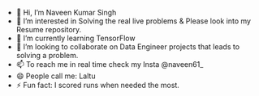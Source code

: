 - 👋 Hi, I’m Naveen Kumar Singh
- 👀 I’m interested in Solving the real live problems & Please look into my Resume repository.
- 🌱 I’m currently learning TensorFlow
- 💞️ I’m looking to collaborate on Data Engineer projects that leads to solving a problem.
- 📫 To reach me in real time check my Insta @naveen61_
- 😄 People call me:  Laltu 
- ⚡ Fun fact: I scored runs when needed the most.

<!---
Tgnks/Tgnks is a ✨ special ✨ repository because its `README.md` (this file) appears on your GitHub profile.
You can click the Preview link to take a look at your changes.
--->
